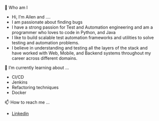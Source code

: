 👋 Who am I
- Hi, I’m Ailen and ....
- I am passionate about finding bugs
- I have a strong passion for Test and Automation engineering and am a programmer who loves to code in Python, and Java
- I like to build scalable test automation frameworks and utilities to solve testing and automation problems.
- I believe in understanding and testing all the layers of the stack and have worked with Web, Mobile, and Backend systems throughout my career across      different domains.

🌱 I’m currently learning about ...
- CI/CD
- Jenkins
- Refactoring techniques
- Docker

📫 How to reach me ...
- [Linkedin](https://www.linkedin.com/in/ailen-ramayo-dominguez/)

<!---
ardominguez/ardominguez is a ✨ special ✨ repository because its `README.md` (this file) appears on your GitHub profile.
You can click the Preview link to take a look at your changes.
--->
